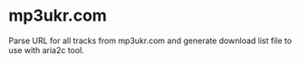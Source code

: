 # mp3ukr.com
Parse URL for all tracks from mp3ukr.com and generate download list file to use with aria2c tool.
